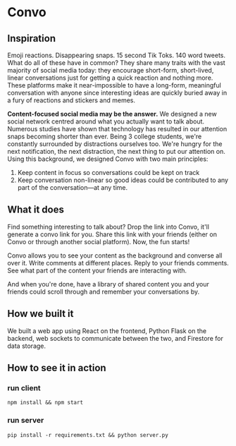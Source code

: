 # Convo

## Inspiration
Emoji reactions. Disappearing snaps. 15 second Tik Toks. 140 word tweets. What do all of these have in common?
They share many traits with the vast majority of social media today: they encourage short-form, short-lived, linear conversations just for getting a quick reaction and nothing more. These platforms make it near-impossible to have a long-form, meaningful conversation with anyone since interesting ideas are quickly buried away in a fury of reactions and stickers and memes.

**Content-focused social media may be the answer.** We designed a new social network centred around what you actually want to talk about. Numerous studies have shown that technology has resulted in our attention snaps becoming shorter than ever. Being 3 college students, we're constantly surrounded by distractions ourselves too. We're hungry for the next notification, the next distraction, the next thing to put our attention on. Using this background, we designed Convo with two main principles:
1. Keep content in focus so conversations could be kept on track
2. Keep conversation non-linear so good ideas could be contributed to any part of the conversation—at any time.

## What it does
Find something interesting to talk about? Drop the link into Convo, it'll generate a convo link for you. Share this link with your friends (either on Convo or through another social platform). Now, the fun starts!

Convo allows you to see your content as the background and converse all over it. Write comments at different places. Reply to your friends comments. See what part of the content your friends are interacting with.

And when you're done, have a library of shared content you and your friends could scroll through and remember your conversations by.

## How we built it
We built a web app using React on the frontend, Python Flask on the backend, web sockets to communicate between the two, and Firestore for data storage.

## How to see it in action
### run client
```
npm install && npm start
```

### run server
```
pip install -r requirements.txt && python server.py
```
